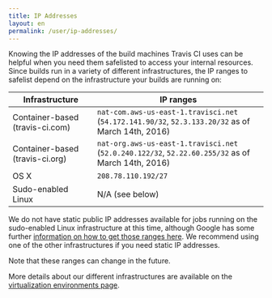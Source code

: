 ```yaml
---
title: IP Addresses
layout: en
permalink: /user/ip-addresses/
---
```


Knowing the IP addresses of the build machines Travis CI uses can be helpful when you need them safelisted to access your internal resources. Since builds run in a variety of different infrastructures, the IP ranges to safelist depend on the infrastructure your builds are running on:

Infrastructure | IP ranges
-------------- | ---------
Container-based (travis-ci.com) | `nat-com.aws-us-east-1.travisci.net` (`54.172.141.90/32`, `52.3.133.20/32` as of March 14th, 2016)
Container-based (travis-ci.org) | `nat-org.aws-us-east-1.travisci.net` (`52.0.240.122/32`, `52.22.60.255/32` as of March 14th, 2016)
OS X | `208.78.110.192/27`
Sudo-enabled Linux | N/A (see below)

We do not have static public IP addresses available for jobs running on the sudo-enabled Linux infrastructure at this time, although Google has some further [information on how to get those ranges here](https://cloud.google.com/compute/docs/faq#ipranges). We recommend using one of the other infrastructures if you need static IP addresses.

Note that these ranges can change in the future.

More details about our different infrastructures are available on the [virtualization environments page](/user/ci-environment/#Virtualization-environments).
